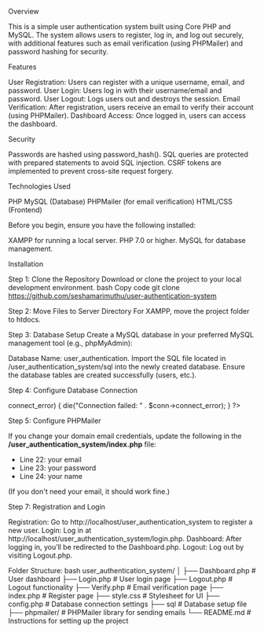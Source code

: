 
Overview

This is a simple user authentication system built using Core PHP and MySQL. The system allows users to register, log in, and log out securely, with additional features such as email verification (using PHPMailer) and password hashing for security.

Features

User Registration: Users can register with a unique username, email, and password.
User Login: Users log in with their username/email and password.
User Logout: Logs users out and destroys the session.
Email Verification: After registration, users receive an email to verify their account (using PHPMailer).
Dashboard Access: Once logged in, users can access the dashboard.

Security

Passwords are hashed using password_hash().
SQL queries are protected with prepared statements to avoid SQL injection.
CSRF tokens are implemented to prevent cross-site request forgery.

Technologies Used

PHP
MySQL (Database)
PHPMailer (for email verification)
HTML/CSS (Frontend)

Before you begin, ensure you have the following installed:

XAMPP for running a local server.
PHP 7.0 or higher.
MySQL for database management.

Installation

Step 1: Clone the Repository
Download or clone the project to your local development environment.
bash
Copy code git clone https://github.com/seshamarimuthu/user-authentication-system

Step 2: Move Files to Server Directory
For XAMPP, move the project folder to htdocs.

Step 3: Database Setup
Create a MySQL database in your preferred MySQL management tool (e.g., phpMyAdmin):

Database Name: user_authentication.
Import the SQL file located in /user_authentication_system/sql into the newly created database.
Ensure the database tables are created successfully (users, etc.).

Step 4: Configure Database Connection

<?php

$servername = "localhost";          // Database host
$db_username = "root";              // Your MySQL username
$db_password = "";                  // Your MySQL password (leave empty if default)
$dbname = "user_authentication";    // Your database name

$conn = new mysqli($servername, $db_username, $db_password, $dbname);

if ($conn->connect_error) {
    die("Connection failed: " . $conn->connect_error);
}
?>

Step 5: Configure PHPMailer

If you change your domain email credentials, update the following in the **/user_authentication_system/index.php** file:
- Line 22: your email
- Line 23: your password
- Line 24: your name

(If you don't need your email, it should work fine.)

Step 7: Registration and Login

Registration: Go to http://localhost/user_authentication_system to register a new user.
Login: Log in at http://localhost/user_authentication_system/login.php.
Dashboard: After logging in, you’ll be redirected to the Dashboard.php.
Logout: Log out by visiting Logout.php.

Folder Structure:
bash
user_authentication_system/
│
├── Dashboard.php          # User dashboard
├── Login.php              # User login page
├── Logout.php             # Logout functionality
├── Verify.php             # Email verification page
├── index.php              # Register page
├── style.css              # Stylesheet for UI
├── config.php             # Database connection settings
├── sql                    # Database setup file
├── phpmailer/             # PHPMailer library for sending emails
└── README.md              # Instructions for setting up the project
 
